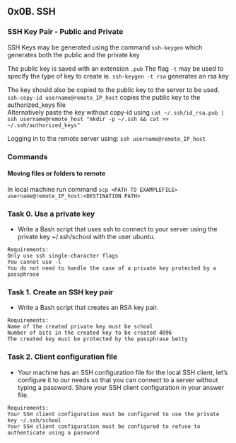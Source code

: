 ## 0x0B. SSH

### SSH Key Pair - Public and Private
SSH Keys may be generated using the command ```ssh-keygen``` which generates both the public and the private key  
  
The public key is saved with an extension ```.pub``` 
The flag ```-t``` may be used to specify the type of key to create ie. ```ssh-keygen -t rsa``` generates an rsa key  
  
The key should also be copied to the public key to the server to be used.
```ssh-copy-id username@remote_IP_host``` copies the public key to the authorized_keys file  
Alternatively paste the key without copy-id using ```cat ~/.ssh/id_rsa.pub | ssh username@remote_host "mkdir -p ~/.ssh && cat >> ~/.ssh/authorized_keys"```  
  
Logging in to the remote server using: ```ssh username@remote_IP_host```  

### Commands
#### Moving files or folders to remote
In local machine run command ```scp <PATH TO EXAMPLEFILE> username@remote_IP_host:<DESTINATION PATH>```  

### Task 0. Use a private key
- Write a Bash script that uses ssh to connect to your server using the private key ~/.ssh/school with the user ubuntu.
```
Requirements:
Only use ssh single-character flags
You cannot use -l
You do not need to handle the case of a private key protected by a passphrase
```
### Task 1. Create an SSH key pair
- Write a Bash script that creates an RSA key pair.
```
Requirements:
Name of the created private key must be school
Number of bits in the created key to be created 4096
The created key must be protected by the passphrase betty
```

### Task 2. Client configuration file
- Your machine has an SSH configuration file for the local SSH client, let’s configure it to our needs so that you can connect to a server without typing a password. Share your SSH client configuration in your answer file.
```
Requirements:
Your SSH client configuration must be configured to use the private key ~/.ssh/school
Your SSH client configuration must be configured to refuse to authenticate using a password
```
